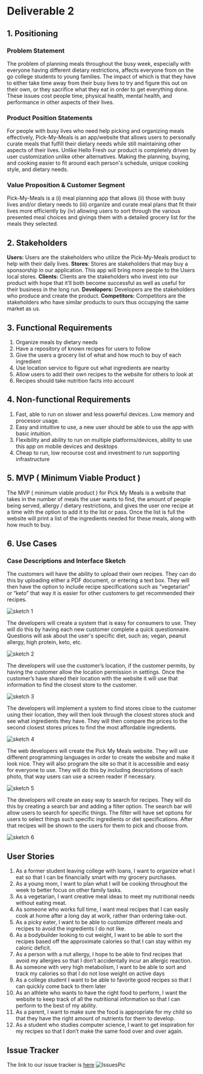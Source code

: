 # Deliverable 2
## 1. Positioning
### **Problem Statement**
The problem of planning meals throughout the busy week, especially with everyone having different dietary restrictions, affects everyone from on the go college students to young families. 
The impact of which is that they have to either take time away from their busy lives to try and figure this out on their own, or they sacrifice what they eat in order to get everything done. 
These issues cost people time, physical health, mental health, and performance in other aspects of their lives.

### **Product Position Statements**
For people with busy lives who need help picking and organizing meals effectively,  Pick-My-Meals is an app/website that allows users to personally curate meals that fulfill their dietary 
needs while still maintaining other aspects of their lives. Unlike Hello Fresh our product is completely driven by user customization unlike other alternatives. Making the planning, buying, 
and cooking easier to fit around each person's schedule, unique cooking style, and dietary needs.

### **Value Proposition & Customer Segment**
Pick-My-Meals is a (i) meal planning app that allows (ii) those with busy lives and/or dietary needs to (iii) organize and curate meal plans that fit their lives more efficiently by (iv) 
allowing users to sort through the various presented meal choices and givings them with a detailed grocery list for the meals they selected.

## 2. Stakeholders
**Users:** Users are the stakeholders who utilize the Pick-My-Meals product to help with their daily lives.
**Stores**: Stores are stakeholders that may buy a sponsorship in our application. This app will bring more people to the Users local stores.
**Clients:** Clients are the stakeholders who invest into our product with hope that it’ll both become successful as well as useful for their business in the long run.
**Developers:** Developers are the stakeholders who produce and create the product.
**Competitors:** Competitors are the stakeholders who have similar products to ours thus occupying the same market as us.

## 3. Functional Requirements
1. Organize meals by dietary needs
2. Have a repository of known recipes for users to follow
3. Give the users a grocery list of what and how much to buy of each ingredient
4. Use location service to figure out what ingredients are nearby
5. Allow users to add their own recipes to the website for others to look at
6. Recipes should take nutrition facts into account

## 4. Non-functional Requirements
1. Fast, able to run on slower and less powerful devices. Low memory and processor usage.
2. Easy and intuitive to use, a new user should be able to use the app with basic intuition.
3. Flexibility and ability to run on multiple platforms/devices, ability to use this app on mobile devices and desktops
4. Cheap to run, low recourse cost and investment to run supporting infrastructure

## 5. MVP ( Minimum Viable Product )
The MVP ( minimum viable product ) for Pick My Meals is a website that takes in the number of meals the user wants to find, the amount of people being served, allergy / dietary restrictions, 
and gives the user one recipe at a time with the option to add it to the list or pass. Once the list is full the website will print a list of the ingredients needed for these meals, along with how much to buy.

## 6. Use Cases

### Case Descriptions and Interface Sketch
The customers will have the ability to upload their own recipes. They can do this by uploading either a PDF document, or entering a text box. They will then have the option to include recipe specifications such as 
“vegetarian” or “keto” that way it is easier for other customers to get recommended their recipes.


![sketch 1](https://github.com/caiton1/CS386-Meal-Creation-App-WIP-/blob/dev/Deliverables/Deliverable2/sketch%201.png)


The developers will create a system that is easy for consumers to use. They will do this by having each new customer complete a quick questionnaire. Questions will ask about the user's specific diet, such as; vegan,
peanut allergy, high protein, keto, etc.


![sketch 2](https://github.com/caiton1/CS386-Meal-Creation-App-WIP-/blob/dev/Deliverables/Deliverable2/sketch%202.png)


The developers will use the customer’s location, if the customer permits, by having the customer allow the location permission in settings. Once the customer’s have shared their 
location with the website it will use that information to find the closest store to the customer.


![sketch 3](https://github.com/caiton1/CS386-Meal-Creation-App-WIP-/blob/dev/Deliverables/Deliverable2/sketch%203.png)


The developers will implement a system to find stores close to the customer using their location, they will then look through the closest stores stock and see what ingredients they have. 
They will then compare the prices to the second closest stores prices to find the most affordable ingredients.


![sketch 4](https://github.com/caiton1/CS386-Meal-Creation-App-WIP-/blob/dev/Deliverables/Deliverable2/sketch%204.png)


The web developers will create the Pick My Meals website. They will use different programming languages in order to create the website and make it look nice. They will also program the site so that it is accessible and easy for everyone to use. They will do this by including descriptions of each photo, that way users can use a screen reader if necessary.


![sketch 5](https://github.com/caiton1/CS386-Meal-Creation-App-WIP-/blob/dev/Deliverables/Deliverable2/sketch%205.png)


The developers will create an easy way to search for recipes. They will do this by creating a search bar and adding a filter option. The search bar will allow users to search for specific things. The filter will have set options for users to select things such specific ingredients or diet specifications. After that recipes will be shown to the users for them to pick and choose from.


![sketch 6](https://github.com/caiton1/CS386-Meal-Creation-App-WIP-/blob/dev/Deliverables/Deliverable2/sketch%206.png)


## User Stories
1. As a former student leaving college with loans, I want to organize what I eat so that I can be financially smart with my grocery purchases.
2. As a young mom, I want to plan what I will be cooking throughout the week to better focus on other family tasks.
3. As a vegetarian, I want creative meal ideas to meet my nutritional needs without eating meat.
4. As someone who works full time, I want meal recipes that I can easily cook at home after a long day at work, rather than ordering take-out.
5. As a picky eater, I want to be able to customize different meals and recipes to avoid the ingredients I do not like.
6. As a bodybuilder looking to cut weight, I want to be able to sort the recipes based off the approximate calories so that I can stay within my caloric deficit.
7. As a person with a nut allergy, I hope to be able to find recipes that avoid my allergies so that I don’t accidentally incur an allergic reaction.
8. As someone with very high metabolism, I want to be able to sort and track my calories so that I do not lose weight on active days
9. As a college student I want to be able to favorite good recipes so that I can quickly come back to them later
10. As an athlete who wants to have the right food to perform, I want the website to keep track of all the nutritional information so that I can perform to the best of my ability.
11. As a parent, I want to make sure the food is appropriate for my child so that they have the right amount of nutrients for them to develop.
12. As a student who studies computer science, I want to get inspiration for my recipes so that I don’t make the same food over and over again.

## Issue Tracker
The link to our issue tracker is [here](https://github.com/caiton1/CS386-Meal-Creation-App-WIP-/issues)
![IssuesPic](https://github.com/caiton1/CS386-Meal-Creation-App-WIP-/blob/dev/Deliverables/Deliverable2/IssuesPic.jpg?raw=true)

